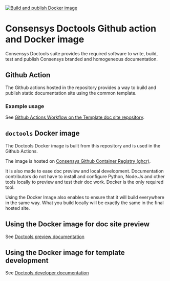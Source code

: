 [![Build and publish Docker image](https://github.com/ConsenSys/doctools.action-builder/actions/workflows/docker.yml/badge.svg)](https://github.com/ConsenSys/doctools.action-builder/actions/workflows/docker.yml)

# Consensys Doctools Github action and Docker image

Consensys Doctools suite provides the required software to write, build, test and publish
Consensys branded and homogeneous documentation.

## Github Action

The Github actions hosted in the repository provides a way to build and publish static documentation
site using the common template.

### Example usage

See [Github Actions Workflow on the Template doc site repository](https://github.com/ConsenSys/doctools.template-site/tree/main/.github/workflows).

## `doctools` Docker image

The Doctools Docker image is built from this repository and is used in the Github Actions.

The image is hosted on [Consensys Github Container Registry (ghcr)](https://github.com/ConsenSys/doctools.action-builder/pkgs/container/doctools-builder).

It is also made to ease doc preview and local development.
Documentation contributors do not have to install and configure Python, Node.Js and other tools locally
to preview and test their doc work. Docker is the only required tool.

Using the Docker Image also enables to ensure that it will build everywhere in the same way.
What you build locally will be exactly the same in the final hosted site.

## Using the Docker image for doc site preview

See [Doctools preview documentation](https://consensys.net/docs/doctools/en/latest/howto/preview_the_doc_site/)

## Using the Docker image for template development

See [Doctools developer documentation](https://consensys.net/docs/doctools/en/latest/howto/advanced/contributing/)
